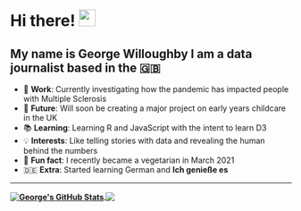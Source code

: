 # Hi there!  <img src="https://raw.githubusercontent.com/MartinHeinz/MartinHeinz/master/wave.gif" width="30px">
My name is George Willoughby I am a data journalist based in the 🇬🇧
---
<ul>
  <li> 🔬 <b>Work</b>: Currently investigating how the pandemic has impacted people with Multiple Sclerosis </li>
  <li> 🔮 <b>Future</b>: Will soon be creating a major project on early years childcare in the UK </li> 
  <li> 📚 <b>Learning</b>: Learning R and JavaScript with the intent to learn D3 </li>
  <li> 💡 <b>Interests</b>: Like telling stories with data and revealing the human behind the numbers </li>
  <li> 🥗 <b>Fun fact</b>: I recently became a vegetarian in March 2021 </li>
  <li> 🇩🇪 <b>Extra</b>: Started learning German and <b>Ich genieße es<b> </li> 
</ul>

--- 

<a href="https://github.com/GWilloughby99/GWilloughby99.github.io">
  <img align="center" src="https://github-readme-stats.vercel.app/api/?username=GWilloughby99&show_icons=true&line_height=27&count_private=true&title_color=ffffff&text_color=c9cacc&icon_color=2bbc8a&bg_color=1d1f21" alt="George's GitHub Stats" />
</a>
<a href="https://github.com/GWilloughby99/GWilloughby99">
  <img align="center" src="https://github-readme-stats.vercel.app/api/top-langs/?username=GWilloughby99&tex&title_color=ffffff&text_color=c9cacc&icon_color=2bbc8a&bg_color=1d1f21" />
</a>

